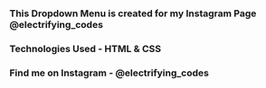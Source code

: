 ### This Dropdown Menu is created for my Instagram Page @electrifying_codes

### Technologies Used - HTML & CSS

### Find me on Instagram - @electrifying_codes

[Instagram]: https://www.instagram.com/electrifying_codes